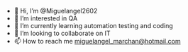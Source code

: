 - 👋 Hi, I’m @Miguelangel2602
- 👀 I’m interested in QA 
- 🌱 I’m currently learning automation testing and coding
- 💞️ I’m looking to collaborate on IT
- 📫 How to reach me miguelangel_marchan@hotmail.com

<!---
Miguelangel2602/Miguelangel2602 is a ✨ special ✨ repository because its `README.md` (this file) appears on your GitHub profile.
You can click the Preview link to take a look at your changes.
--->
